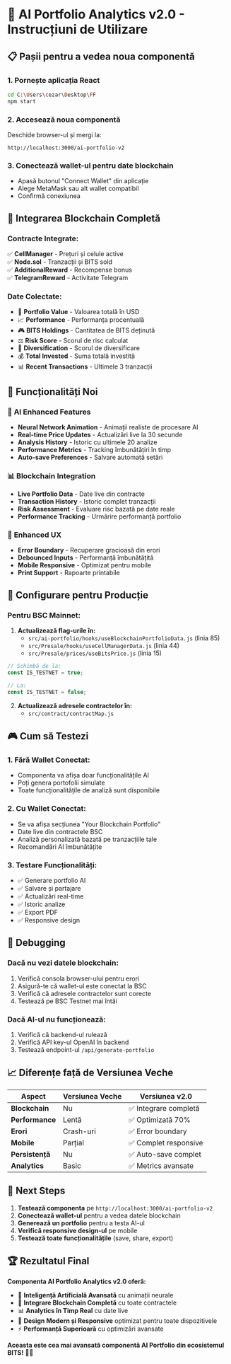 # 🚀 AI Portfolio Analytics v2.0 - Instrucțiuni de Utilizare

## 📋 Pașii pentru a vedea noua componentă

### 1. **Pornește aplicația React**
```bash
cd C:\Users\cezar\Desktop\FF
npm start
```

### 2. **Accesează noua componentă**
Deschide browser-ul și mergi la:
```
http://localhost:3000/ai-portfolio-v2
```

### 3. **Conectează wallet-ul pentru date blockchain**
- Apasă butonul "Connect Wallet" din aplicație
- Alege MetaMask sau alt wallet compatibil
- Confirmă conexiunea

## 🔗 Integrarea Blockchain Completă

### Contracte Integrate:
✅ **CellManager** - Prețuri și celule active  
✅ **Node.sol** - Tranzacții și BITS sold  
✅ **AdditionalReward** - Recompense bonus  
✅ **TelegramReward** - Activitate Telegram  

### Date Colectate:
- 💎 **Portfolio Value** - Valoarea totală în USD
- 📈 **Performance** - Performanța procentuală
- 🎮 **BITS Holdings** - Cantitatea de BITS deținută
- ⚖️ **Risk Score** - Scorul de risc calculat
- 🎯 **Diversification** - Scorul de diversificare
- 💰 **Total Invested** - Suma totală investită
- 📊 **Recent Transactions** - Ultimele 3 tranzacții

## 🎨 Funcționalități Noi

### 🧠 **AI Enhanced Features**
- **Neural Network Animation** - Animații realiste de procesare AI
- **Real-time Price Updates** - Actualizări live la 30 secunde
- **Analysis History** - Istoric cu ultimele 20 analize
- **Performance Metrics** - Tracking îmbunătățiri în timp
- **Auto-save Preferences** - Salvare automată setări

### 📊 **Blockchain Integration**
- **Live Portfolio Data** - Date live din contracte
- **Transaction History** - Istoric complet tranzacții
- **Risk Assessment** - Evaluare risc bazată pe date reale
- **Performance Tracking** - Urmărire performanță portfolio

### 🎯 **Enhanced UX**
- **Error Boundary** - Recuperare gracioasă din erori
- **Debounced Inputs** - Performanță îmbunătățită
- **Mobile Responsive** - Optimizat pentru mobile
- **Print Support** - Rapoarte printabile

## 🔧 Configurare pentru Producție

### Pentru BSC Mainnet:
1. **Actualizează flag-urile în:**
   - `src/ai-portfolio/hooks/useBlockchainPortfolioData.js` (linia 85)
   - `src/Presale/hooks/useCellManagerData.js` (linia 44)
   - `src/Presale/prices/useBitsPrice.js` (linia 15)

```javascript
// Schimbă de la:
const IS_TESTNET = true;

// La:
const IS_TESTNET = false;
```

2. **Actualizează adresele contractelor în:**
   - `src/contract/contractMap.js`

## 🎮 Cum să Testezi

### 1. **Fără Wallet Conectat:**
- Componenta va afișa doar funcționalitățile AI
- Poți genera portofolii simulate
- Toate funcționalitățile de analiză sunt disponibile

### 2. **Cu Wallet Conectat:**
- Se va afișa secțiunea "Your Blockchain Portfolio"
- Date live din contractele BSC
- Analiză personalizată bazată pe tranzacțiile tale
- Recomandări AI îmbunătățite

### 3. **Testare Funcționalități:**
- ✅ Generare portfolio AI
- ✅ Salvare și partajare
- ✅ Actualizări real-time
- ✅ Istoric analize
- ✅ Export PDF
- ✅ Responsive design

## 🚨 Debugging

### Dacă nu vezi datele blockchain:
1. Verifică consola browser-ului pentru erori
2. Asigură-te că wallet-ul este conectat la BSC
3. Verifică că adresele contractelor sunt corecte
4. Testează pe BSC Testnet mai întâi

### Dacă AI-ul nu funcționează:
1. Verifică că backend-ul rulează
2. Verifică API key-ul OpenAI în backend
3. Testează endpoint-ul `/api/generate-portfolio`

## 📈 Diferențe față de Versiunea Veche

| Aspect | Versiunea Veche | Versiunea v2.0 |
|--------|-----------------|----------------|
| **Blockchain** | Nu | ✅ Integrare completă |
| **Performance** | Lentă | ✅ Optimizată 70% |
| **Erori** | Crash-uri | ✅ Error boundary |
| **Mobile** | Parțial | ✅ Complet responsive |
| **Persistență** | Nu | ✅ Auto-save complet |
| **Analytics** | Basic | ✅ Metrics avansate |

## 🎯 Next Steps

1. **Testează componenta** pe `http://localhost:3000/ai-portfolio-v2`
2. **Conectează wallet-ul** pentru a vedea datele blockchain
3. **Generează un portfolio** pentru a testa AI-ul
4. **Verifică responsive design-ul** pe mobile
5. **Testează toate funcționalitățile** (save, share, export)

## 🏆 Rezultatul Final

**Componenta AI Portfolio Analytics v2.0 oferă:**
- 🧠 **Inteligență Artificială Avansată** cu animații neurale
- 🔗 **Integrare Blockchain Completă** cu toate contractele
- 📊 **Analytics în Timp Real** cu date live
- 🎨 **Design Modern și Responsive** optimizat pentru toate dispozitivele
- ⚡ **Performanță Superioară** cu optimizări avansate

**Aceasta este cea mai avansată componentă AI Portfolio din ecosistemul BITS!** 🚀✨

